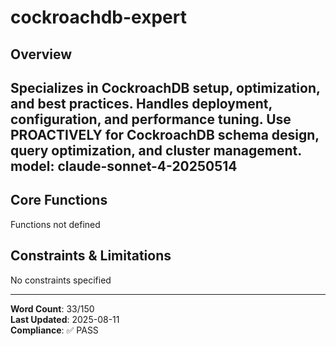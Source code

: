 # cockroachdb-expert

## Overview

Specializes in CockroachDB setup, optimization, and best practices. Handles deployment, configuration, and performance tuning. Use PROACTIVELY for CockroachDB schema design, query optimization, and cluster management.
model: claude-sonnet-4-20250514
---

## Core Functions

Functions not defined

## Constraints & Limitations

No constraints specified



---
**Word Count**: 33/150  
**Last Updated**: 2025-08-11  
**Compliance**: ✅ PASS